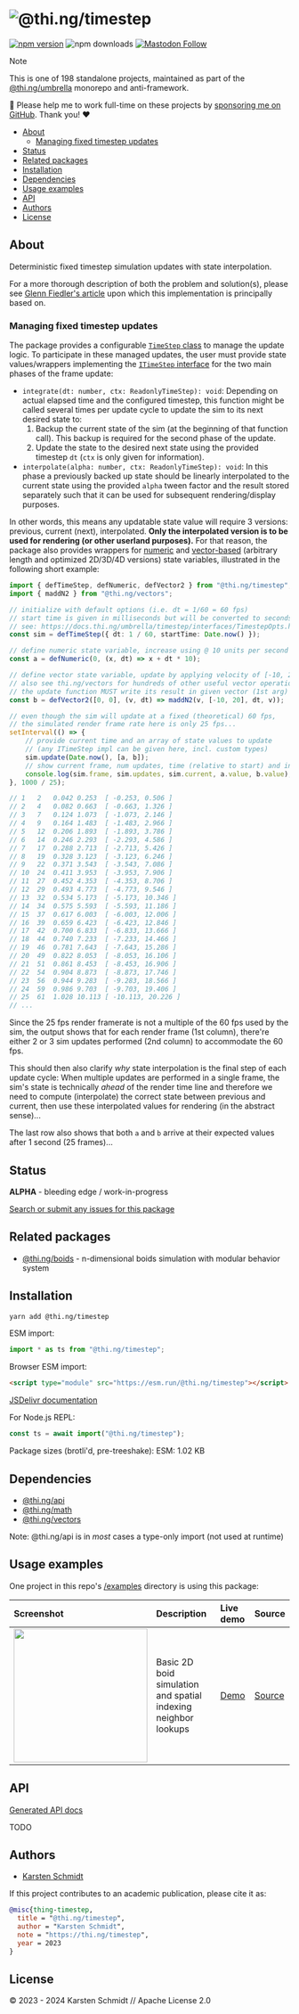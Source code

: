 <!-- This file is generated - DO NOT EDIT! -->
<!-- Please see: https://github.com/thi-ng/umbrella/blob/develop/CONTRIBUTING.md#changes-to-readme-files -->
# ![@thi.ng/timestep](https://media.thi.ng/umbrella/banners-20230807/thing-timestep.svg?5087f691)

[![npm version](https://img.shields.io/npm/v/@thi.ng/timestep.svg)](https://www.npmjs.com/package/@thi.ng/timestep)
![npm downloads](https://img.shields.io/npm/dm/@thi.ng/timestep.svg)
[![Mastodon Follow](https://img.shields.io/mastodon/follow/109331703950160316?domain=https%3A%2F%2Fmastodon.thi.ng&style=social)](https://mastodon.thi.ng/@toxi)

> [!NOTE]
> This is one of 198 standalone projects, maintained as part
> of the [@thi.ng/umbrella](https://github.com/thi-ng/umbrella/) monorepo
> and anti-framework.
>
> 🚀 Please help me to work full-time on these projects by [sponsoring me on
> GitHub](https://github.com/sponsors/postspectacular). Thank you! ❤️

- [About](#about)
  - [Managing fixed timestep updates](#managing-fixed-timestep-updates)
- [Status](#status)
- [Related packages](#related-packages)
- [Installation](#installation)
- [Dependencies](#dependencies)
- [Usage examples](#usage-examples)
- [API](#api)
- [Authors](#authors)
- [License](#license)

## About

Deterministic fixed timestep simulation updates with state interpolation.

For a more thorough description of both the problem and solution(s), please see
[Glenn Fiedler's article](https://www.gafferongames.com/post/fix_your_timestep/)
upon which this implementation is principally based on.

### Managing fixed timestep updates

The package provides a configurable [`TimeStep`
class](https://docs.thi.ng/umbrella/timestep/classes/TimeStep.html) to manage
the update logic. To participate in these managed updates, the user must provide
state values/wrappers implementing the [`ITimeStep`
interface](https://docs.thi.ng/umbrella/timestep/interfaces/ITimeStep.html) for
the two main phases of the frame update:

- `integrate(dt: number, ctx: ReadonlyTimeStep): void`: Depending on actual
    elapsed time and the configured timestep, this function might be called
    several times per update cycle to update the sim to its next desired state
    to:
    1. Backup the current state of the sim (at the beginning of that function
    call). This backup is required for the second phase of the update.
    2. Update the state to the desired next state using the provided timestep
    `dt` (`ctx` is only given for information).
- `interpolate(alpha: number, ctx: ReadonlyTimeStep): void`: In this phase a
  previously backed up state should be linearly interpolated to the current
  state using the provided `alpha` tween factor and the result stored separately
  such that it can be used for subsequent rendering/display purposes.

In other words, this means any updatable state value will require 3 versions:
previous, current (next), interpolated. **Only the interpolated version is to be
used for rendering (or other userland purposes).** For that reason, the package
also provides wrappers for
[numeric](https://docs.thi.ng/umbrella/timestep/functions/defNumeric.html) and
[vector-based](https://docs.thi.ng/umbrella/timestep/functions/defVector.html)
(arbitrary length and optimized 2D/3D/4D versions) state variables, illustrated
in the following short example:

```ts tangle:export/readme.ts
import { defTimeStep, defNumeric, defVector2 } from "@thi.ng/timestep";
import { maddN2 } from "@thi.ng/vectors";

// initialize with default options (i.e. dt = 1/60 = 60 fps)
// start time is given in milliseconds but will be converted to seconds
// see: https://docs.thi.ng/umbrella/timestep/interfaces/TimestepOpts.html
const sim = defTimeStep({ dt: 1 / 60, startTime: Date.now() });

// define numeric state variable, increase using @ 10 units per second
const a = defNumeric(0, (x, dt) => x + dt * 10);

// define vector state variable, update by applying velocity of [-10, 20] (per second)
// also see thi.ng/vectors for hundreds of other useful vector operations...
// the update function MUST write its result in given vector (1st arg)
const b = defVector2([0, 0], (v, dt) => maddN2(v, [-10, 20], dt, v));

// even though the sim will update at a fixed (theoretical) 60 fps,
// the simulated render frame rate here is only 25 fps...
setInterval(() => {
    // provide current time and an array of state values to update
    // (any ITimeStep impl can be given here, incl. custom types)
    sim.update(Date.now(), [a, b]);
    // show current frame, num updates, time (relative to start) and interpolated state values
    console.log(sim.frame, sim.updates, sim.current, a.value, b.value);
}, 1000 / 25);

// 1   2   0.042 0.253  [ -0.253, 0.506 ]
// 2   4   0.082 0.663  [ -0.663, 1.326 ]
// 3   7   0.124 1.073  [ -1.073, 2.146 ]
// 4   9   0.164 1.483  [ -1.483, 2.966 ]
// 5   12  0.206 1.893  [ -1.893, 3.786 ]
// 6   14  0.246 2.293  [ -2.293, 4.586 ]
// 7   17  0.288 2.713  [ -2.713, 5.426 ]
// 8   19  0.328 3.123  [ -3.123, 6.246 ]
// 9   22  0.371 3.543  [ -3.543, 7.086 ]
// 10  24  0.411 3.953  [ -3.953, 7.906 ]
// 11  27  0.452 4.353  [ -4.353, 8.706 ]
// 12  29  0.493 4.773  [ -4.773, 9.546 ]
// 13  32  0.534 5.173  [ -5.173, 10.346 ]
// 14  34  0.575 5.593  [ -5.593, 11.186 ]
// 15  37  0.617 6.003  [ -6.003, 12.006 ]
// 16  39  0.659 6.423  [ -6.423, 12.846 ]
// 17  42  0.700 6.833  [ -6.833, 13.666 ]
// 18  44  0.740 7.233  [ -7.233, 14.466 ]
// 19  46  0.781 7.643  [ -7.643, 15.286 ]
// 20  49  0.822 8.053  [ -8.053, 16.106 ]
// 21  51  0.861 8.453  [ -8.453, 16.906 ]
// 22  54  0.904 8.873  [ -8.873, 17.746 ]
// 23  56  0.944 9.283  [ -9.283, 18.566 ]
// 24  59  0.986 9.703  [ -9.703, 19.406 ]
// 25  61  1.028 10.113 [ -10.113, 20.226 ]
// ...
```

Since the 25 fps render framerate is not a multiple of the 60 fps used by the
sim, the output shows that for each render frame (1st column), there're either 2
or 3 sim updates performed (2nd column) to accommodate the 60 fps.

This should then also clarify _why_ state interpolation is the final step of
each update cycle: When multiple updates are performed in a single frame, the
sim's state is technically _ahead_ of the render time line and therefore we need
to compute (interpolate) the correct state between previous and current, then
use these interpolated values for rendering (in the abstract sense)...

The last row also shows that both `a` and `b` arrive at their expected values
after 1 second (25 frames)...

## Status

**ALPHA** - bleeding edge / work-in-progress

[Search or submit any issues for this package](https://github.com/thi-ng/umbrella/issues?q=%5Btimestep%5D+in%3Atitle)

## Related packages

- [@thi.ng/boids](https://github.com/thi-ng/umbrella/tree/develop/packages/boids) - n-dimensional boids simulation with modular behavior system

## Installation

```bash
yarn add @thi.ng/timestep
```

ESM import:

```ts
import * as ts from "@thi.ng/timestep";
```

Browser ESM import:

```html
<script type="module" src="https://esm.run/@thi.ng/timestep"></script>
```

[JSDelivr documentation](https://www.jsdelivr.com/)

For Node.js REPL:

```js
const ts = await import("@thi.ng/timestep");
```

Package sizes (brotli'd, pre-treeshake): ESM: 1.02 KB

## Dependencies

- [@thi.ng/api](https://github.com/thi-ng/umbrella/tree/develop/packages/api)
- [@thi.ng/math](https://github.com/thi-ng/umbrella/tree/develop/packages/math)
- [@thi.ng/vectors](https://github.com/thi-ng/umbrella/tree/develop/packages/vectors)

Note: @thi.ng/api is in _most_ cases a type-only import (not used at runtime)

## Usage examples

One project in this repo's
[/examples](https://github.com/thi-ng/umbrella/tree/develop/examples)
directory is using this package:

| Screenshot                                                                                                         | Description                                                    | Live demo                                         | Source                                                                         |
|:-------------------------------------------------------------------------------------------------------------------|:---------------------------------------------------------------|:--------------------------------------------------|:-------------------------------------------------------------------------------|
| <img src="https://raw.githubusercontent.com/thi-ng/umbrella/develop/assets/examples/boid-basics.png" width="240"/> | Basic 2D boid simulation and spatial indexing neighbor lookups | [Demo](https://demo.thi.ng/umbrella/boid-basics/) | [Source](https://github.com/thi-ng/umbrella/tree/develop/examples/boid-basics) |

## API

[Generated API docs](https://docs.thi.ng/umbrella/timestep/)

TODO

## Authors

- [Karsten Schmidt](https://thi.ng)

If this project contributes to an academic publication, please cite it as:

```bibtex
@misc{thing-timestep,
  title = "@thi.ng/timestep",
  author = "Karsten Schmidt",
  note = "https://thi.ng/timestep",
  year = 2023
}
```

## License

&copy; 2023 - 2024 Karsten Schmidt // Apache License 2.0
